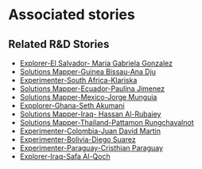 # Associated stories

<!-- !!DO NOT REMOVE!! start autogenerated hyperlinks -->
## Related R&D Stories
- [Explorer\-El Salvador\- Maria Gabriela Gonzalez](/stories/?doc=Explorers_SLV)
- [Solutions Mapper-Guinea Bissau-Ana Dju](/stories/?doc=SolutionMappers_GNB)
- [Experimenter-South Africa-Klariska](/stories/?doc=Experimenters_ZAF)
- [Solutions Mapper\-Ecuador\-Paulina Jimenez](/stories/?doc=SolutionMappers_ECU)
- [Solutions Mapper-Mexico-Jorge Munguia](/stories/?doc=SolutionMappers_MEX)
- [Expplorer\-Ghana\-Seth Akumani](/stories/?doc=Explorers_GHA)
- [Solutions Mapper-Iraq- Hassan Al-Rubaiey](/stories/?doc=SolutionMappers_IRQ)
- [Solutions Mapper\-Thailand\-Pattamon Rungchavalnot](/stories/?doc=SolutionMappers_THA)
- [Experimenter-Colombia-Juan David Martin](/stories/?doc=Experimenters_COL)
- [Experimenter-Bolivia-Diego Suarez](/stories/?doc=Experimenters_BOL)
- [Experimenter-Paraguay-Cristhian Paraguay](/stories/?doc=Experimenters_PRY)
- [Explorer\-Iraq\-Safa Al\-Qoch](/stories/?doc=Explorers_IRQ)
<!-- !!DO NOT REMOVE!! end autogenerated hyperlinks -->